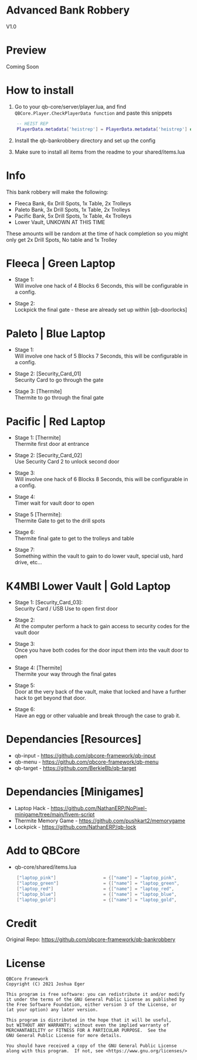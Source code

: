# Advanced Bank Robbery 

V1.0  
  
# Preview

Coming Soon 

# How to install  

<tr>

1. Go to your qb-core/server/player.lua, and find `QBCore.Player.CheckPlayerData function` and paste this snippets  

```lua
    -- HEIST REP
    PlayerData.metadata['heistrep'] = PlayerData.metadata['heistrep'] or 0
```

2. Install the qb-bankrobbery directory and set up the config  

3. Make sure to install all items from the readme to your shared/items.lua  

# Info  
This bank robbery will make the following:

* Fleeca Bank, 6x Drill Spots, 1x Table, 2x Trolleys  
* Paleto Bank, 3x Drill Spots, 1x Table, 2x Trolleys  
* Pacific Bank, 5x Drill Spots, 1x Table, 4x Trolleys  
* Lower Vault, UNKOWN AT THIS TIME  

These amounts will be random at the time of hack completion so you might only get 2x Drill Spots, No table and 1x Trolley  

# Fleeca | Green Laptop
* Stage 1:  
Will involve one hack of 4 Blocks 6 Seconds, this will be configurable in a config.  

* Stage 2:  
Lockpick the final gate - these are already set up within [qb-doorlocks]  

# Paleto | Blue Laptop 
* Stage 1:  
Will involve one hack of 5 Blocks 7 Seconds, this will be configurable in a config.  

* Stage 2: [Security_Card_01]  
Security Card to go through the gate  

* Stage 3: [Thermite]  
Thermite to go through the final gate  
  
# Pacific | Red Laptop 

* Stage 1: [Thermite]  
Thermite first door at entrance 

* Stage 2: [Security_Card_02]  
Use Security Card 2 to unlock second door  

* Stage 3:  
Will involve one hack of 6 Blocks 8 Seconds, this will be configurable in a config. 

* Stage 4:  
Timer wait for vault door to open  
* Stage 5 [Thermite]:  
Thermite Gate to get to the drill spots  

* Stage 6:  
Thermite final gate to get to the trolleys and table  

* Stage 7:  
Something within the vault to gain to do lower vault, special usb, hard drive, etc...  
  
# K4MBI Lower Vault | Gold Laptop  
* Stage 1: [Security_Card_03]:  
Security Card / USB Use to open first door  

* Stage 2:  
At the computer perform a hack to gain access to security codes for the vault door

* Stage 3:  
Once you have both codes for the door input them into the vault door to open  

* Stage 4: [Thermite]  
Thermite your way through the final gates  

* Stage 5:  
Door at the very back of the vault, make that locked and have a further hack to get beyond that door.

* Stage 6:  
Have an egg or other valuable and break through the case to grab it.  
  
# Dependancies [Resources]

* qb-input - https://github.com/qbcore-framework/qb-input
* qb-menu - https://github.com/qbcore-framework/qb-menu
* qb-target - https://github.com/BerkieBb/qb-target
 
# Dependancies [Minigames]  

* Laptop Hack - https://github.com/NathanERP/NoPixel-minigame/tree/main/fivem-script
* Thermite Memory Game - https://github.com/pushkart2/memorygame
* Lockpick - https://github.com/NathanERP/qb-lock

# Add to QBCore

- qb-core/shared/items.lua

```lua
	["laptop_pink"] 		 	     = {["name"] = "laptop_pink", 					["label"] = "Pink Laptop", 				["weight"] = 15000, 	    ["type"] = "item", 		["image"] = "laptop_pink.png", 			["unique"] = true, 		["useable"] = true, 	["shouldClose"] = true,	   ["combinable"] = nil,   ["description"] = "A security Laptop"},
	["laptop_green"] 		 	     = {["name"] = "laptop_green", 					["label"] = "Green Laptop", 			["weight"] = 15000, 	    ["type"] = "item", 		["image"] = "laptop_green.png", 		["unique"] = true, 		["useable"] = true, 	["shouldClose"] = true,	   ["combinable"] = nil,   ["description"] = "A security Laptop"},
	["laptop_red"] 		 	     	 = {["name"] = "laptop_red", 					["label"] = "Red Laptop", 				["weight"] = 15000, 	    ["type"] = "item", 		["image"] = "laptop_red.png", 			["unique"] = true, 		["useable"] = true, 	["shouldClose"] = true,	   ["combinable"] = nil,   ["description"] = "A security Laptop"},
	["laptop_blue"] 				 = {["name"] = "laptop_blue", 			  	  	["label"] = "Blue Laptop", 				["weight"] = 15000, 		["type"] = "item", 		["image"] = "laptop_blue.png", 			["unique"] = true, 		["useable"] = true, 	["shouldClose"] = true,	   ["combinable"] = nil,   ["description"] = "A security Laptop"},
	["laptop_gold"] 			 	 = {["name"] = "laptop_gold", 			  		["label"] = "Gold Laptop", 				["weight"] = 15000, 		["type"] = "item", 		["image"] = "laptop_gold.png", 			["unique"] = true, 		["useable"] = true, 	["shouldClose"] = true,	   ["combinable"] = nil,   ["description"] = "A security Laptop"},
```
# Credit  
Original Repo: https://github.com/qbcore-framework/qb-bankrobbery  

# License

    QBCore Framework
    Copyright (C) 2021 Joshua Eger

    This program is free software: you can redistribute it and/or modify
    it under the terms of the GNU General Public License as published by
    the Free Software Foundation, either version 3 of the License, or
    (at your option) any later version.

    This program is distributed in the hope that it will be useful,
    but WITHOUT ANY WARRANTY; without even the implied warranty of
    MERCHANTABILITY or FITNESS FOR A PARTICULAR PURPOSE.  See the
    GNU General Public License for more details.

    You should have received a copy of the GNU General Public License
    along with this program.  If not, see <https://www.gnu.org/licenses/>
